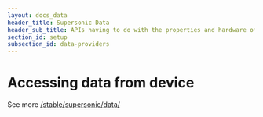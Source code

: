 ```yaml
---
layout: docs_data
header_title: Supersonic Data
header_sub_title: APIs having to do with the properties and hardware of your mobile device.
section_id: setup
subsection_id: data-providers
---
```


# Accessing data from device

See more [/stable/supersonic/data/](/stable/supersonic/data/)